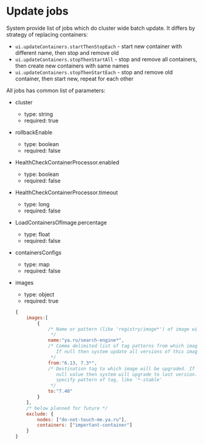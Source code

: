 # Update jobs #

System provide list of jobs which do cluster wide batch update. It differs by strategy of replacing containers:

* `ui.updateContainers.startThenStopEach` - start new container with different name, then stop and remove old
* `ui.updateContainers.stopThenStartAll` - stop and remove all containers, then create new containers with same names
* `ui.updateContainers.stopThenStartEach` - stop and remove old container, then start new, repeat for each other

All jobs has common list of parameters:


* cluster
    * type: string
    * required: true
* rollbackEnable
    * type: boolean
    * required: false
* HealthCheckContainerProcessor.enabled
    * type: boolean
    * required: false
* HealthCheckContainerProcessor.timeout
    * type: long
    * required: false
* LoadContainersOfImage.percentage
    * type: float
    * required: false
* containersConfigs
    * type: map
    * required: false
* images
    * type: object
    * required: true
    
    ```js
    {
        images:[
            {
                /* Name or pattern (like 'registry/image*') of image with registry, but without tag
                 */
                name:"ya.ru/search-engine*",
                /* Comma delimited list of tag patterns from which image will be upgraded. 
                   If null then system update all versions of this image.
                 */
                from:"6.13, 7.3*",
                /* Destination tag to which image will be upgraded. If you leave 
                   null value then system will upgrade to last version. Also you can 
                   specify pattern of tag, like '*-stable'
                 */
                to:"7.40"
            }
        ],
        /* below planned for future */
        exclude: {
            nodes: ["do-not-touch-me.ya.ru"],
            containers: ["important-container"]
        }
    }
    ```
